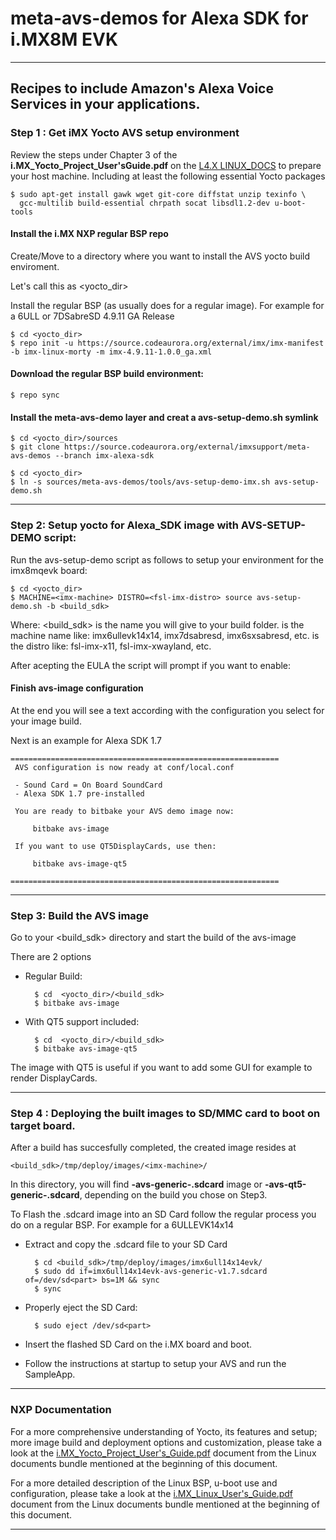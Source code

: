 # meta-avs-demos for Alexa SDK for i.MX8M EVK
---

Recipes to include Amazon's Alexa Voice Services in your applications.
---
### Step 1 : Get iMX Yocto AVS setup environment

Review the steps under Chapter 3 of the **i.MX_Yocto_Project_User'sGuide.pdf**
on the [L4.X LINUX_DOCS](https://goo.gl/Qcp4yA) to prepare your host machine.
Including at least the following essential Yocto packages

    $ sudo apt-get install gawk wget git-core diffstat unzip texinfo \
      gcc-multilib build-essential chrpath socat libsdl1.2-dev u-boot-tools

#### Install the i.MX NXP **regular** BSP repo

Create/Move to a directory where you want to install the AVS yocto build
enviroment.

Let's call this as <yocto_dir>


Install the regular BSP (as usually does for a regular image).
For example for a 6ULL or 7DSabreSD 4.9.11 GA Release

    $ cd <yocto_dir>
    $ repo init -u https://source.codeaurora.org/external/imx/imx-manifest -b imx-linux-morty -m imx-4.9.11-1.0.0_ga.xml


#### Download the regular BSP build environment:

    $ repo sync

#### Install the meta-avs-demo layer and creat a avs-setup-demo.sh symlink 

    $ cd <yocto_dir>/sources
    $ git clone https://source.codeaurora.org/external/imxsupport/meta-avs-demos --branch imx-alexa-sdk

    $ cd <yocto_dir>
    $ ln -s sources/meta-avs-demos/tools/avs-setup-demo-imx.sh avs-setup-demo.sh


---
### Step 2: Setup yocto for Alexa_SDK image with AVS-SETUP-DEMO script:

Run the avs-setup-demo script as follows to setup your environment for the
imx8mqevk board:


    $ cd <yocto_dir>
    $ MACHINE=<imx-machine> DISTRO=<fsl-imx-distro> source avs-setup-demo.sh -b <build_sdk>

Where:
  <build_sdk> is the name you will give to your build folder.
  <imx-machine> is the machine name like: imx6ullevk14x14, imx7dsabresd, imx6sxsabresd, etc.
  <fsl-imx-distro> is the distro like: fsl-imx-x11, fsl-imx-xwayland, etc.

After acepting the EULA the script will prompt if you want to enable:


#### Finish avs-image configuration

At the end you will see a text according with the configuration you select for
your image build.

Next is an example for Alexa SDK 1.7 

    ============================================================
     AVS configuration is now ready at conf/local.conf

     - Sound Card = On Board SoundCard
     - Alexa SDK 1.7 pre-installed

     You are ready to bitbake your AVS demo image now:

         bitbake avs-image

     If you want to use QT5DisplayCards, use then:

         bitbake avs-image-qt5

    ============================================================

---

### Step 3: Build the AVS image

Go to your <build_sdk> directory and start the build of the avs-image

There are 2 options

- Regular Build:

        $ cd  <yocto_dir>/<build_sdk>
        $ bitbake avs-image


- With QT5 support included:

        $ cd  <yocto_dir>/<build_sdk>
        $ bitbake avs-image-qt5


The image with QT5 is useful if you want to add some GUI for example to render
DisplayCards.

---

### Step 4 : Deploying the built images to SD/MMC card to boot on target board.

After a build has succesfully completed, the created image resides at

    <build_sdk>/tmp/deploy/images/<imx-machine>/

In this directory, you will find **<imx-machine>-avs-generic-<version>.sdcard**
image or **<imx-machine>-avs-qt5-generic-<version>.sdcard**, depending on the
build you chose on Step3.

To Flash the .sdcard image into an SD Card follow the regular process you do
on a regular BSP. For example for a 6ULLEVK14x14


- Extract and copy the .sdcard file to your SD Card
	
        $ cd <build_sdk>/tmp/deploy/images/imx6ull14x14evk/
        $ sudo dd if=imx6ull14x14evk-avs-generic-v1.7.sdcard of=/dev/sd<part> bs=1M && sync
        $ sync

- Properly eject the SD Card:

        $ sudo eject /dev/sd<part>


- Insert the flashed SD Card on the i.MX board and boot.

- Follow the instructions at startup to setup your AVS and run the SampleApp.

---

### NXP Documentation

For a more comprehensive understanding of Yocto, its features and setup; more
image build and deployment options and customization, please take a look at the
[i.MX_Yocto_Project_User's_Guide.pdf](https://goo.gl/E9RSxz) document from the
Linux documents bundle mentioned at the beginning of this document.

For a more detailed description of the Linux BSP, u-boot use and configuration,
please take a look at the [i.MX_Linux_User's_Guide.pdf](https://goo.gl/M8ujSY)
document from the Linux documents bundle mentioned at the beginning of this
document.

---
